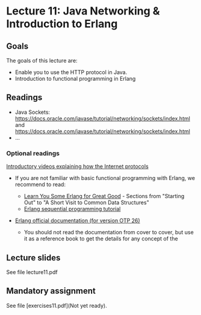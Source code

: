 # Lecture 11: Java Networking & Introduction to Erlang

## Goals

The goals of this lecture are:

* Enable you to use the HTTP protocol in Java.
* Introduction to functional programming in Erlang

## Readings

* Java Sockets: https://docs.oracle.com/javase/tutorial/networking/sockets/index.html
  and https://docs.oracle.com/javase/tutorial/networking/sockets/index.html 
* ...

### Optional readings

[Introductory videos explaining how the Internet protocols](**https://www.khanacademy.org/partner-content/code-org/internet-works**)

* If you are not familiar with basic functional programming with Erlang, we recommend to read:
  * [Learn You Some Erlang for Great Good](https://learnyousomeerlang.com/) - Sections from "Starting Out" to "A Short Visit to Common Data Structures"
  * [Erlang sequential programming tutorial](https://www.erlang.org/docs/26/getting_started/seq_prog)
  
* [Erlang official documentation (for version OTP 26)](https://www.erlang.org/docs/26/)
  * You should not read the documentation from cover to cover, but use it as a reference book to get the details for any concept of the 

## Lecture slides

See file lecture11.pdf

## Mandatory assignment

See file [exercises11.pdf](Not yet ready).
